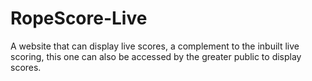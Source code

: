 # RopeScore-Live

A website that can display live scores, a complement to the inbuilt live scoring,
this one can also be accessed by the greater public to display scores.
